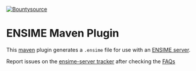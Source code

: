 [![Bountysource](https://www.bountysource.com/badge/tracker?tracker_id=239449)](https://www.bountysource.com/trackers/239449-ensime?utm_source=239449&utm_medium=shield&utm_campaign=TRACKER_BADGE)

# ENSIME Maven Plugin

This [maven](https://maven.apache.org/) plugin generates a `.ensime` file for use with an [ENSIME server](http://github.com/ensime/ensime-server).

Report issues on the [ensime-server tracker](https://github.com/ensime/ensime-server/issues) after checking the [FAQs](https://github.com/ensime/ensime-server/issues?q=label%3AFAQ)
